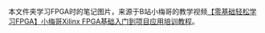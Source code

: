 本文件夹学习FPGA时的笔记图片，来源于B站小梅哥的教学视频[【零基础轻松学习FPGA】小梅哥Xilinx FPGA基础入门到项目应用培训教程](https://www.bilibili.com/video/BV1va411c7Dz)。
